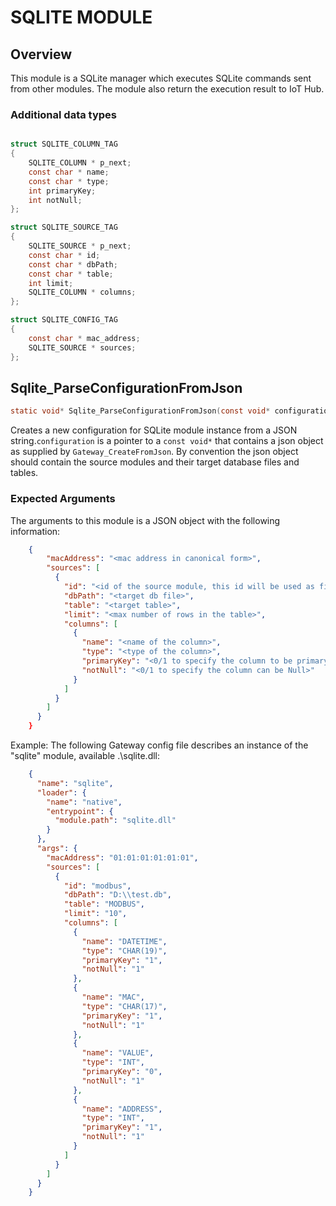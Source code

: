 # SQLITE MODULE

## Overview

This module is a SQLite manager which executes SQLite commands sent from other modules. The module also return the execution result to IoT Hub.

### Additional data types
```c

struct SQLITE_COLUMN_TAG
{
    SQLITE_COLUMN * p_next;
    const char * name;
    const char * type;
    int primaryKey;
    int notNull;
};

struct SQLITE_SOURCE_TAG
{
    SQLITE_SOURCE * p_next;
    const char * id;
    const char * dbPath;
    const char * table;
    int limit;
    SQLITE_COLUMN * columns;
};

struct SQLITE_CONFIG_TAG
{
    const char * mac_address;
    SQLITE_SOURCE * sources;
};

```
## Sqlite_ParseConfigurationFromJson
```c
static void* Sqlite_ParseConfigurationFromJson(const void* configuration);
```
Creates a new configuration for SQLite module instance from a JSON string.`configuration` is a pointer to a `const void*` that contains a json object as supplied by `Gateway_CreateFromJson`.
By convention the json object should contain the source modules and their target database files and tables.

### Expected Arguments

The arguments to this module is a JSON object with the following information:
```json
    {
        "macAddress": "<mac address in canonical form>",
        "sources": [
          {
            "id": "<id of the source module, this id will be used as filter while receiving commands>",
            "dbPath": "<target db file>",
            "table": "<target table>",
            "limit": "<max number of rows in the table>",
            "columns": [
              {
                "name": "<name of the column>",
                "type": "<type of the column>",
                "primaryKey": "<0/1 to specify the column to be primary key>",
                "notNull": "<0/1 to specify the column can be Null>"
              }
            ]
          }
        ]
      }
    }
```
Example:
The following Gateway config file describes an instance of the "sqlite" module, available .\sqlite.dll:
```json
    {
      "name": "sqlite",
      "loader": {
        "name": "native",
        "entrypoint": {
          "module.path": "sqlite.dll"
        }
      },
      "args": {
        "macAddress": "01:01:01:01:01:01",
        "sources": [
          {
            "id": "modbus",
            "dbPath": "D:\\test.db",
            "table": "MODBUS",
            "limit": "10",
            "columns": [
              {
                "name": "DATETIME",
                "type": "CHAR(19)",
                "primaryKey": "1",
                "notNull": "1"
              },
              {
                "name": "MAC",
                "type": "CHAR(17)",
                "primaryKey": "1",
                "notNull": "1"
              },
              {
                "name": "VALUE",
                "type": "INT",
                "primaryKey": "0",
                "notNull": "1"
              },
              {
                "name": "ADDRESS",
                "type": "INT",
                "primaryKey": "1",
                "notNull": "1"
              }
            ]
          }
        ]
      }
    }
```